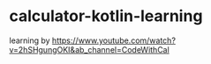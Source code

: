 # calculator-kotlin-learning

learning by https://www.youtube.com/watch?v=2hSHgungOKI&ab_channel=CodeWithCal
